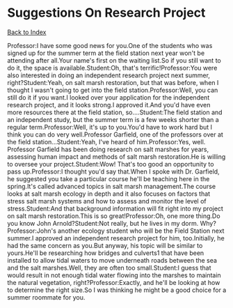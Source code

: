 # Suggestions On Research Project
[Back to Index](https://github.com/windows10010/tpoExtractor/blob/master/README.md)

Professor:I have some good news for you.One of the students who was signed up for the summer term at the field station next year won't be attending after all.Your name's first on the waiting list.So if you still want to do it, the space is available.Student:Oh, that's terrific!Professor:You were also interested in doing an independent research project next summer, right?Student:Yeah, on salt marsh restoration, but that was before, when I thought I wasn't going to get into the field station.Professor:Well, you can still do it if you want.I looked over your application for the independent research project, and it looks strong.I approved it.And you'd have even more resources there at the field station, so....Student:The field station and an independent study, but the summer term is a few weeks shorter than a regular term.Professor:Well, it's up to you.You'd have to work hard but I think you can do very well.Professor Garfield, one of the professors over at the field station...Student:Yeah, I've heard of him.Professor:Yes, well. Professor Garfield has been doing research on salt marshes for years, assessing human impact and methods of salt marsh restoration.He is willing to oversee your project.Student:Wow! That's too good an opportunity to pass up.Professor:I thought you'd say that.When I spoke with Dr. Garfield, he suggested you take a particular course he'll be teaching here in the spring.It's called advanced topics in salt marsh management.The course looks at salt marsh ecology in depth and it also focuses on factors that stress salt marsh systems and how to assess and monitor the level of stress.Student:And that background information will fit right into my project on salt marsh restoration.This is so great!Professor:Oh, one more thing.Do you know John Arnold?Student:Not really, but he lives in my dorm. Why?Professor:John's another ecology student who will be the Field Station next summer.I approved an independent research project for him, too.Initially, he had the same concern as you.But anyway, his topic will be similar to yours.He'll be researching how bridges and culverts1 that have been installed to allow tidal waters to move underneath roads between the sea and the salt marshes.Well, they are often too small.Student:I guess that would result in not enough tidal water flowing into the marshes to maintain the natural vegetation, right?Professor:Exactly, and he'll be looking at how to determine the right size.So I was thinking he might be a good choice for a summer roommate for you.
 